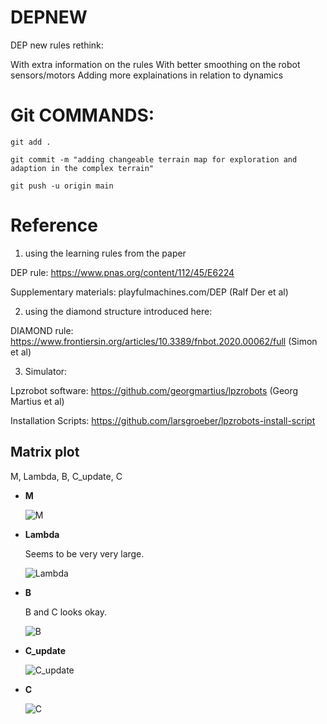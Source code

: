 # DEPNEW

DEP new rules rethink:

With extra information on the rules
With better smoothing on the robot sensors/motors
Adding more explainations in relation to dynamics


# Git COMMANDS:

``` git add . ```

```git commit -m "adding changeable terrain map for exploration and adaption in the complex terrain"```

``` git push -u origin main ```


# Reference 

1. using the learning rules from the paper 

DEP rule: https://www.pnas.org/content/112/45/E6224

Supplementary materials: playfulmachines.com/DEP  (Ralf Der et al)

2. using the diamond structure introduced here:

DIAMOND rule: https://www.frontiersin.org/articles/10.3389/fnbot.2020.00062/full   (Simon et al)

3. Simulator: 

Lpzrobot software: https://github.com/georgmartius/lpzrobots  (Georg Martius et al)

Installation Scripts: https://github.com/larsgroeber/lpzrobots-install-script



## Matrix plot

M, Lambda, B, C_update, C

* **M**
  
  ![M](plot/matrix/Matrix_M.bmp)

* **Lambda**

    Seems to be very very large.

  ![Lambda](plot/matrix/matrix_Lambda.bmp)


* **B**
  
    B and C looks okay.

  ![B](plot/matrix/matrix_B.bmp)

* **C_update**
  
  ![C_update](plot/matrix/C_update.bmp)

* **C**
  
  ![C](plot/matrix/matrix_C.bmp)